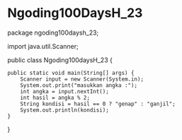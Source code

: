 # Ngoding100DaysH_23

package ngoding100daysh_23;

import java.util.Scanner;


public class Ngoding100daysH_23 {

   
    public static void main(String[] args) {
        Scanner input = new Scanner(System.in); 
        System.out.print("masukkan angka :");
        int angka = input.nextInt();
        int hasil = angka % 2;
        String kondisi = hasil == 0 ? "genap" : "ganjil";
        System.out.println(kondisi);
    }
    
}
